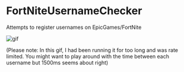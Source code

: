 # FortNiteUsernameChecker
Attempts to register usernames on EpicGames/FortNite


![gif](https://i.gyazo.com/4c7db9c5c454a59d68b0ebba173e3922.gif)

(Please note: In this gif, I had been running it for too long and was rate limited. You might want to play around with the time between each username but 1500ms seems about right)
